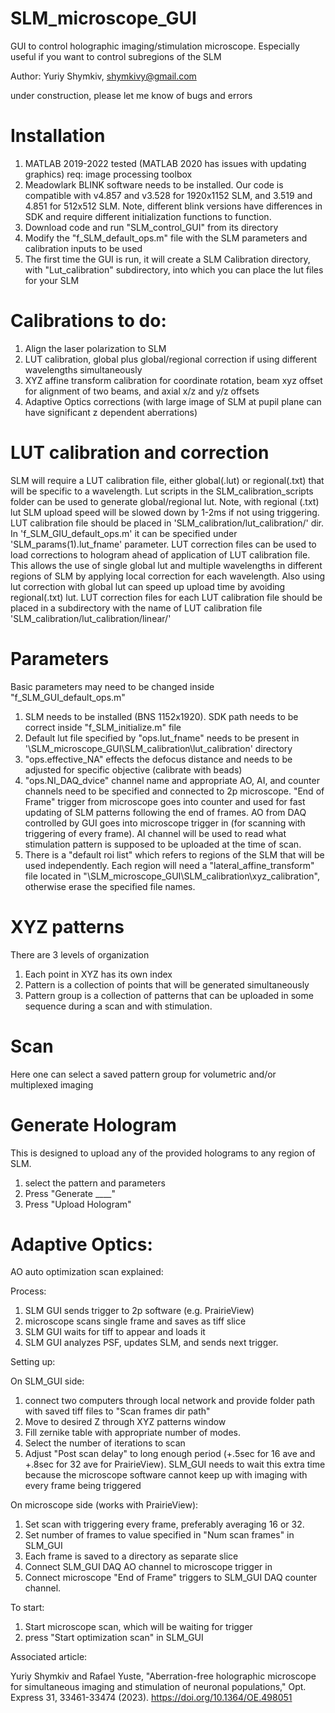 # SLM_microscope_GUI

GUI to control holographic imaging/stimulation microscope. 
Especially useful if you want to control subregions of the SLM
	
Author: Yuriy Shymkiv, shymkivy@gmail.com

under construction, please let me know of bugs and errors

# Installation 
1. MATLAB 2019-2022 tested (MATLAB 2020 has issues with updating graphics)
req: image processing toolbox
2. Meadowlark BLINK software needs to be installed. Our code is  compatible with v4.857 and v3.528 for 1920x1152 SLM, and 3.519 and 4.851 for 512x512 SLM. Note, different blink versions have differences in SDK and require different initialization functions to function.
3. Download code and run "SLM_control_GUI" from its directory
4. Modify the "f_SLM_default_ops.m" file with the SLM parameters and calibration inputs to be used
5. The first time the GUI is run, it will create a SLM Calibration directory, with "Lut_calibration" subdirectory, into which you can place the lut files for your SLM

# Calibrations to do:
1. Align the laser polarization to SLM
2. LUT calibration, global plus global/regional correction if using different wavelengths simultaneously
3. XYZ affine transform calibration for coordinate rotation, beam xyz offset for alignment of two beams, and axial x/z and y/z offsets
4. Adaptive Optics corrections (with large image of SLM at pupil plane can have significant z dependent aberrations)

# LUT calibration and correction
SLM will require a LUT calibration file, either global(.lut) or regional(.txt) that will be specific to a wavelength. Lut scripts in the SLM_calibration_scripts folder can be used to generate global/regional lut. Note, with regional (.txt) lut SLM upload speed will be slowed down by 1-2ms if not using triggering.
LUT calibration file should be placed in 'SLM_calibration/lut_calibration/' dir. In 'f_SLM_GIU_default_ops.m' it can be specified under 'SLM_params(1).lut_fname' parameter.
LUT correction files can be used to load corrections to hologram ahead of application of LUT calibration file. This allows the use of single global lut and multiple wavelengths in different regions of SLM by applying local correction for each wavelength. Also using lut correction with global lut can speed up upload time by avoiding regional(.txt) lut.
LUT correction files for each LUT calibration file should be placed in a subdirectory with the name of LUT calibration file 'SLM_calibration/lut_calibration/linear/'

# Parameters

Basic parameters may need to be changed inside "f_SLM_GUI_default_ops.m"
1. SLM needs to be installed (BNS 1152x1920). SDK path needs to be correct inside "f_SLM_initialize.m" file
2. Default lut file specified by "ops.lut_fname" needs to be present in '\SLM_microscope_GUI\SLM_calibration\lut_calibration\' directory
3. "ops.effective_NA" effects the defocus distance and needs to be adjusted for specific objective (calibrate with beads)
4. "ops.NI_DAQ_dvice" channel name and appropriate AO, AI, and counter channels need to be specified and connected to 2p microscope. "End of Frame" trigger from microscope goes into counter and used for fast updating of SLM patterns following the end of frames. AO from DAQ controlled by GUI goes into microscope trigger in (for scanning with triggering of every frame). AI channel will be used to read what stimulation pattern is supposed to be uploaded at the time of scan.
5. There is a "default roi list" which refers to regions of the SLM that will be used independently. Each region will need a "lateral_affine_transform" file located in "\SLM_microscope_GUI\SLM_calibration\xyz_calibration\", otherwise erase the specified file names.

# XYZ patterns
There are 3 levels of organization
1. Each point in XYZ has its own index
2. Pattern is a collection of points that will be generated simultaneously
3. Pattern group is a collection of patterns that can be uploaded in some sequence during a scan and with stimulation.  

# Scan
Here one can select a saved pattern group for volumetric and/or multiplexed imaging

# Generate Hologram
This is designed to upload any of the provided holograms to any region of SLM. 
1. select the pattern and parameters
2. Press "Generate ____"
3. Press "Upload Hologram"

# Adaptive Optics:
AO auto optimization scan explained:

Process:
1. SLM GUI sends trigger to 2p software (e.g. PrairieView)
2. microscope scans single frame and saves as tiff slice
3. SLM GUI waits for tiff to appear and loads it
4. SLM GUI analyzes PSF, updates SLM, and sends next trigger.

Setting up:

On SLM_GUI side:
1. connect two computers through local network and provide folder path with saved tiff files to "Scan frames dir path"
2. Move to desired Z through XYZ patterns window
3. Fill zernike table with appropriate number of modes.
4. Select the number of iterations to scan 
5. Adjust "Post scan delay" to long enough period (+.5sec for 16 ave and +.8sec for 32 ave for PrairieView). SLM_GUI needs to wait this extra time because the microscope software cannot keep up with imaging with every frame being triggered

On microscope side (works with PrairieView):
1. Set scan with triggering every frame, preferably averaging 16 or 32.
2. Set number of frames to value specified in "Num scan frames" in SLM_GUI
3. Each frame is saved to a directory as separate slice
4. Connect SLM_GUI DAQ AO channel to microscope trigger in
5. Connect microscope "End of Frame" triggers to SLM_GUI DAQ counter channel.

To start:
1. Start microscope scan, which will be waiting for trigger
2. press "Start optimization scan" in SLM_GUI

Associated article:

Yuriy Shymkiv and Rafael Yuste, "Aberration-free holographic microscope for simultaneous imaging and stimulation of neuronal populations," Opt. Express 31, 33461-33474 (2023).
https://doi.org/10.1364/OE.498051
